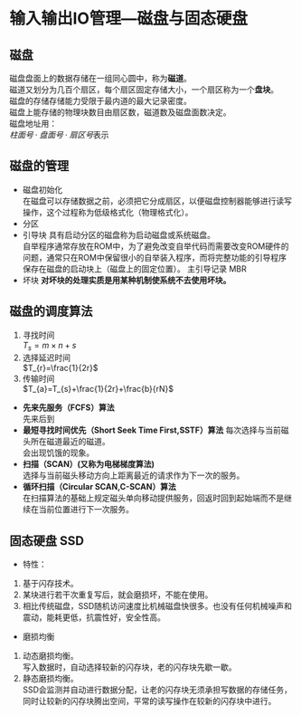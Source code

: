 # 输入输出IO管理—磁盘与固态硬盘
## 磁盘
磁盘盘面上的数据存储在一组同心圆中，称为**磁道**。    
磁道又划分为几百个扇区，每个扇区固定存储大小，一个扇区称为一个**盘块**。  
磁盘的存储存储能力受限于最内道的最大记录密度。   
磁盘上能存储的物理块数目由扇区数，磁道数及磁盘面数决定。   
磁盘地址用：  
$柱面号·盘面号·扇区号$表示   
## 磁盘的管理
+ 磁盘初始化   
在磁盘可以存储数据之前，必须把它分成扇区，以便磁盘控制器能够进行读写操作，这个过程称为低级格式化（物理格式化）。   
+ 分区   
+ 引导块
具有启动分区的磁盘称为启动磁盘或系统磁盘。   
自举程序通常存放在ROM中，为了避免改变自举代码而需要改变ROM硬件的问题，通常只在ROM中保留很小的自举装入程序，而将完整功能的引导程序保存在磁盘的启动块上（磁盘上的固定位置）。 主引导记录 MBR   
+ 坏块
**对坏块的处理实质是用某种机制使系统不去使用坏块。**   
## 磁盘的调度算法
1. 寻找时间  
$T_{s}=m \times n + s$
2. 选择延迟时间  
$T_{r}=\frac{1}{2r}$
3. 传输时间  
$T_{a}=T_{s}+\frac{1}{2r}+\frac{b}{rN}$
+ **先来先服务（FCFS）算法**  
先来后到  
+ **最短寻找时间优先（Short Seek Time First,SSTF）算法**
每次选择与当前磁头所在磁道最近的磁道。   
会出现饥饿的现象。   
+ **扫描（SCAN）(又称为电梯梯度算法)**   
 选择与当前磁头移动方向上距离最近的请求作为下一次的服务。  
+ **循环扫描（Circular SCAN,C-SCAN）算法**  
在扫描算法的基础上规定磁头单向移动提供服务，回返时回到起始端而不是继续在当前位置进行下一次服务。   
## 固态硬盘 SSD
+ 特性：  
1. 基于闪存技术。   
2. 某块进行若干次重复写后，就会磨损坏，不能在使用。  
3. 相比传统磁盘，SSD随机访问速度比机械磁盘快很多。也没有任何机械噪声和震动，能耗更低，抗震性好，安全性高。   

+ 磨损均衡
1. 动态磨损均衡。  
写入数据时，自动选择较新的闪存块，老的闪存块先歇一歇。   
2. 静态磨损均衡。  
SSD会监测并自动进行数据分配，让老的闪存块无须承担写数据的存储任务，同时让较新的闪存块腾出空间，平常的读写操作在较新的闪存块中进行。   
